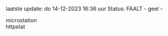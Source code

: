 laatste update: 
do 14-12-2023 16:36   uur 
Status: FAALT - geel - 
<div class="service Y">microstation</div><div class="service G">httpstat</div>